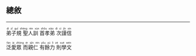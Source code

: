 ## 總敘
---



<ruby><rb> 弟子規 聖人訓 首孝弟 次謹信 </rb> <rt>dì  zǐ  guī   shèng  rén  xùn   shǒu  xiào  dì   cì  jǐn  xìn</rt></ruby>


<ruby><rb> 泛愛眾 而親仁 有餘力 則學文 </rb> <rt>fàn  ài  zhòng   ér  qīn  rén   yǒu  yú  lì   zé  xué  wén</rt></ruby>

